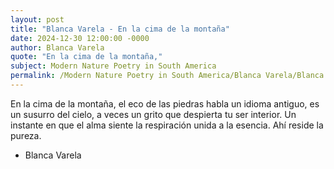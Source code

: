 ```yaml
---
layout: post
title: "Blanca Varela - En la cima de la montaña"
date: 2024-12-30 12:00:00 -0000
author: Blanca Varela
quote: "En la cima de la montaña,"
subject: Modern Nature Poetry in South America
permalink: /Modern Nature Poetry in South America/Blanca Varela/Blanca Varela - En la cima de la montaña
---
```


En la cima de la montaña,
el eco de las piedras
habla un idioma antiguo,
es un susurro del cielo,
a veces un grito
que despierta
tu ser interior.
Un instante
en que el alma
siente la respiración
unida a la esencia.
Ahí reside la pureza.

- Blanca Varela
